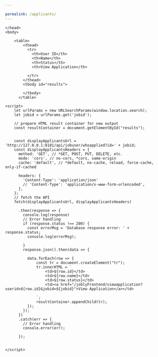 ```yaml
---

permalink: /applicants/
---
```


<style>
    .card {
        border: 1px solid #ccc;
        border-radius: 5px;
        padding: 20px;
        margin-bottom: 20px;
        box-shadow: 0 4px 8px rgba(0, 0, 0, 0.1);
    }
    
    .card-title {
        font-size: 1.25rem;
        margin-bottom: 10px;
      
        align-items: center;
    }
    
    .back-arrow {
        cursor: pointer;
        margin-right: 10px;
    }
    
    .back-arrow svg {
        fill: #007bff;
        width: 20px;
        height: 20px;
        transition: transform 0.3s ease;
    }
    
    .back-arrow svg:hover {
        transform: translateX(-3px);
    }
    
    .card-text {
        margin-bottom: 5px;
    }
    
    .btn {
        display: inline-block;
        font-weight: 400;
        color: #212529;
        text-align: center;
        vertical-align: middle;
        cursor: pointer;
        border: 1px solid transparent;
        padding: 0.375rem 0.75rem;
        font-size: 1rem;
        line-height: 1.5;
        border-radius: 0.25rem;
        background-color: #007bff;
        border-color: #007bff;
        color: #fff;
        text-decoration: none;
    }
    
    .btn-primary {
        background-color: #007bff;
        border-color: #007bff;
    }
    
    .btn-primary:hover {
        background-color: #0056b3;
        border-color: #0056b3;
    }
    
    .btn-primary:focus {
        box-shadow: 0 0 0 0.2rem rgba(0, 123, 255, 0.5);
        outline: none;
    }
    .dynamiccount {
        float: right;
        text-align: right;
    }
    
    </style>
    </head>
    <body>
       
        <table>
            <thead>
              <tr>
                <th>User ID</th>
                <th>Name</th>
                <th>Status</th>
                <th>View Application</th>
        
              </tr>
            </thead>
            <tbody id="results">
             
            </tbody>
          </table>
    
    <script>
        let urlParams = new URLSearchParams(window.location.search);
        let jobid = urlParams.get('jobid');   
    
        // prepare HTML result container for new output
        const resultContainer = document.getElementById("results");
      
    
        const displayApplicantsUrl = 'http://127.0.0.1:8181/api/jobuser/whoapplied?id=' + jobid;
        const displayApplicantsHeaders = {
          method: 'GET', // *GET, POST, PUT, DELETE, etc.
          mode: 'cors', // no-cors, *cors, same-origin
          cache: 'default', // *default, no-cache, reload, force-cache, only-if-cached
         
          headers: {
            'Content-Type': 'application/json'
            // 'Content-Type': 'application/x-www-form-urlencoded',
          },
        };
        // fetch the API
        fetch(displayApplicantsUrl, displayApplicantsHeaders)
        
          .then(response => {
            console.log(response)
            // Error handling
            if (response.status !== 200) {
              const errorMsg = 'Database response error: ' + response.status;
              console.log(errorMsg);
      
            }
            response.json().then(data => {
          
              data.forEach(row => {
                  const tr = document.createElement("tr");
                  tr.innerHTML = `
                      <td>${row.id}</td>
                      <td>${row.name}</td>
                      <td>${row.status}</td>
                      <td><a href="/joblyFrontend/viewapplication?userid=${row.id}&jobid=${jobid}">View Application</a></td>
                     
                  `;
                  resultContainer.appendChild(tr);
              });
            });
          })
          .catch(err => {
            // Error handling
            console.error(err);
         
          });
    
   
    </script>
